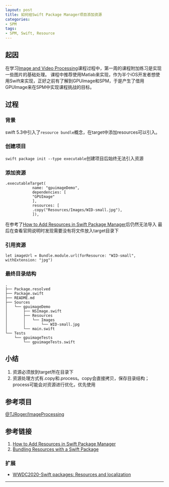 ```yaml
---
layout: post
title: 如何给Swift Package Manager项目添加资源
categories:
- SPM
tags:
- SPM, Swift, Resource
---
```


## 起因
在学习[Image and Video Processing](https://www.coursera.org/learn/image-processing/supplement/7prrE/optional-programming-exercises)课程过程中，第一周的课程附加练习是实现一些图片的基础处理。
课程中推荐使用Matlab来实现，作为半个iOS开发者想使用Swift来实现，正好之前有了解到GPUImage和SPM，于是产生了借用GPUImage来在SPM中实现课程挑战的目标。

## 过程
### 背景
swift 5.3中引入了`resource bundle`概念，在target中添加resources可以引入。
### 创建项目
`swift package init --type executable`创建项目后始终无法引入资源
### 添加资源
```
.executableTarget(
            name: "gpuimageDemo",
            dependencies: [
            "GPUImage"
            ],
            resources: [
            .copy("Resources/Images/WID-small.jpg"),
            ]),
```
在参考了[How to Add Resources in Swift Package Manager](https://betterprogramming.pub/how-to-add-resources-in-swift-package-manager-c437d44ec593)后仍然无法导入
最后在查看官网说明时发现需要没有将文件放入target目录下

### 引用资源
`let imageUrl = Bundle.module.url(forResource: "WID-small", withExtension: "jpg")`

### 最终目录结构
```
.
├── Package.resolved
├── Package.swift
├── README.md
├── Sources
│   └── gpuimageDemo
│       ├── NSImage.swift
│       ├── Resources
│       │   └── Images
│       │       └── WID-small.jpg
│       └── main.swift
└── Tests
    └── gpuimageTests
        └── gpuimageTests.swift
```

## 小结
1. 资源必须放到target所在目录下  
2. 资源处理方式有.copy和.process。copy会直接拷贝，保存目录结构；process可能会对资源进行优化，优先使用

## 参考项目
[@TJRoger/ImageProcessing](https://github.com/TJRoger/ImageProcessing)

## 参考链接
1. [How to Add Resources in Swift Package Manager](https://betterprogramming.pub/how-to-add-resources-in-swift-package-manager-c437d44ec593)
2. [Bundling Resources with a Swift Package](https://developer.apple.com/documentation/swift_packages/bundling_resources_with_a_swift_package)

### 扩展
- [WWDC2020-Swift packages: Resources and localization](https://developer.apple.com/videos/play/wwdc2020/10169/)

----
